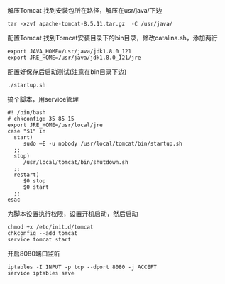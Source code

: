 
解压Tomcat
找到安装包所在路径，解压在usr/java/下边
```
tar -xzvf apache-tomcat-8.5.11.tar.gz  -C /usr/java/
```

配置Tomcat
找到Tomcat安装目录下的bin目录，修改catalina.sh，添加两行
```
export JAVA_HOME=/usr/java/jdk1.8.0_121
export JRE_HOME=/usr/java/jdk1.8.0_121/jre
```
配置好保存后启动测试(注意在bin目录下边)
```
./startup.sh
```

搞个脚本，用service管理
```
#! /bin/bash
# chkconfig: 35 85 15
export JRE_HOME=/usr/local/jre
case "$1" in
  start)
     sudo –E -u nobody /usr/local/tomcat/bin/startup.sh
  ;;
  stop)
     /usr/local/tomcat/bin/shutdown.sh
  ;;
  restart)
     $0 stop
     $0 start
  ;;
esac
```

为脚本设置执行权限，设置开机启动，然后启动
```
chmod +x /etc/init.d/tomcat
chkconfig --add tomcat
service tomcat start
```
开启8080端口监听
```
iptables -I INPUT -p tcp --dport 8080 -j ACCEPT
service iptables save
```

